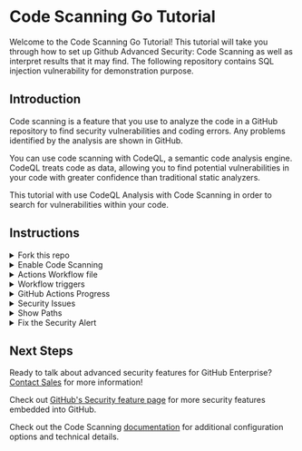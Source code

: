 # Code Scanning Go Tutorial

Welcome to the Code Scanning Go Tutorial! This tutorial will take you through how to set up Github Advanced Security: Code Scanning as well as interpret results that it may find. The following repository contains SQL injection vulnerability for demonstration purpose.

## Introduction

Code scanning is a feature that you use to analyze the code in a GitHub repository to find security vulnerabilities and coding errors. Any problems identified by the analysis are shown in GitHub.

You can use code scanning with CodeQL, a semantic code analysis engine. CodeQL treats code as data, allowing you to find potential vulnerabilities in your code with greater confidence than traditional static analyzers.

This tutorial with use CodeQL Analysis with Code Scanning in order to search for vulnerabilities within your code. 

## Instructions
<details>
<summary>Fork this repo</summary>
<p> 
  
Begin by [forking this repo](https://docs.github.com/en/free-pro-team@latest/github/getting-started-with-github/fork-a-repo).
</p>
</details>

<details>
<summary>Enable Code Scanning</summary>
<p> 

### Security tab

Click on the `Security` tab.


<img src="images/00-repo-security-tab.png" width="80%"/>

### Set up code scanning

Click `Set up code scanning`.

<img src="images/01-repo-secruity-setup-code-scanning.png" width="80%"/>

### Setup Workflow

Click the `Set up this workflow` button by CodeQL Analysis.

<img src="images/02-repo-security-setup-codeql-workflow.png" width="80%"/>

This will create a GitHub Actions Workflow file with CodeQL already set up. Go is a compiled language, so the `autobuild` step is automatically added to your Workflow file. Additional build configurations are documented in [Configuring the CodeQL workflow for compiled languages](https://docs.github.com/en/code-security/code-scanning/automatically-scanning-your-code-for-vulnerabilities-and-errors/configuring-the-codeql-workflow-for-compiled-languages) documentation. 

See the [documentation](https://docs.github.com/en/free-pro-team@latest/github/finding-security-vulnerabilities-and-errors-in-your-code/running-codeql-code-scanning-in-your-ci-system) if you would like to configure CodeQL Analysis with a 3rd party CI system instead of using GitHub Actions.
</p>
</details>

<details>
  
<summary>Actions Workflow file</summary>
<p>

### Actions Workflow

The Actions Workflow file contains a number of different steps including:
1. Checking out the repository
2. Initializing the CodeQL Action
3. Building your project
4. Running the CodeQL Analysis

<img src="images/03-actions-sample-workflow.png" width="80%"/>

Click `Start Commit` -> `Commit new file` to commit the changes to _main_ branch.

<img src="images/03-commit-workflow-file.png" width="80%"/>

</p>
</details>

<details>
  
<summary>Workflow triggers</summary>
<p>

### Workflow triggers

There are a [number of events](https://docs.github.com/en/free-pro-team@latest/actions/reference/events-that-trigger-workflows) that can trigger a GitHub Actions workflow. In this example, the workflow will be triggered on

- push to _main_ branch
- pull request to merge to _main_ branch
- on schedule, at 4:31 every Saturday

<img src="images/04-actions-sample-events.png" width="80%"/>

Setting up the new CodeQL workflow and committing it to _main_ branch in the step above will trigger the scan.

</p>
</details>


<details>
<summary>GitHub Actions Progress</summary>

<p>
 
### GitHub Actions Progress

Click `Actions` tab -> `CodeQL`

Click the specific workflow run. You can view the progress of the Workflow run until the analysis completes.

<img src="images/05-actions-completed.png" width="80%"/>

</p>
</details>

<details>
<summary>Security Issues</summary>
<p>
  
Once the Workflow has completed, click the `Security` tab -> `Code scanning alerts`. You will see 3 alerts titled "Database query built from user-controlled sources".

<img src="images/06-security-code-scanning-alerts.png" width="80%"/>


### Security Alert View

Clicking on a security alert will provide details about the security alert including: <br/>
<ul>
<li>A description of the issue </li>
<li>A tag to the CWE that it is connected to as well as the type of alert (Error, Warning, Note)</li>
<li>The line of code that triggered the security alert</li>
<li>The ability to dismiss the alert depending on certain conditions (`False positive`? `Won't fix`? `Used in tests`?)</li>
</ul>
<img src="images/06-security-codeql-alert.png" width="80%"/>

### Security Alert Description

Click `Show more` to view a full desciption of the alert including examples and links to additional information.

<img src="images/07-security-codeql-show-more.png" width="80%"/>

### Security Full Description

<img width="80%" src="images/08-security-codeql-full-desc.png">

</p>
</details>

<details>
<summary>Show Paths</summary>
<p>

### Show Paths Button

CodeQL Analysis is able to trace the dataflow path from source to sink and gives you the ability to view the path traversal within the alert.

Click `Show paths` to see the dataflow path that resulted in this alert.

<img src="images/09-security-codeql-show-paths.png" width="80%"/>

### Show Paths View

<img src="images/10-security-codeql-show-paths-details.png" width="80%"/>

</p>
</details>

<details>
<p>  
  
<summary>Fix the Security Alert</summary>

CodeQL has created alerts because our database query is using data supplied by users through the API.  A bad actor could inject a SQL statement to the query parameter which would be executed directly against the database.  To fix this, we need to parameterze our database query.

Click on the `Code` tab and edit the file [`models/models.go`](./models/models.go).  

Within `models.go`, the lines `38`, `57`, and `76` contain the SQL injections.  Remediate those vulnerabilities by following the in-line comments.

<img src="images/11-fix-source-code.png" width="80%"/>

Click `Create a new branch for this commit and start a pull request`, name the branch `fix-sql-injection`, and create the Pull Request.

### Pull Request Status Check

In the Pull Request, you will notice that the CodeQL Analysis has started as a status check. Wait until it completes.

<img src="images/12-fix-pr-in-progress.png" width="80%"/>

### Security Alert Details

After the Workflow has completed click on `Details` by the `Code Scanning Results / CodeQL` status check. 

<img src="images/13-fix-pr-done.png" width="80%"/>

### Fixed Alert

Notice that Code Scanning has detected that this Pull Request will fix the SQL injection vulnerabilities which were detected before.

<img src="images/14-fix-detail.png" width="80%"/>

Merge the Pull Request. After the Pull Request has been merged, another Workflow will kick off to scan the repository for any vulnerabilties. 

### Closed Security Alerts

After the final Workflow has completed, navigate back to the `Security` tab and click `Closed`. Notice that the **Query built from user-controlled sources** security alert now shows up as a closed issue.

<img src="images/15-fixed-alert.png" width="80%"/>

### Traceability

Click on the security alert and notice that it details when the fix was made, by whom, and the specific commit. This provides full traceability to detail when and how a security alert was fixed and exactly what was changed to remediate the issue.

<img src="images/16-fix-history.png" width="80%"/>

</p>
</details>
  
## Next Steps

Ready to talk about advanced security features for GitHub Enterprise? [Contact Sales](https://enterprise.github.com/contact) for more information!

Check out [GitHub's Security feature page](https://github.com/features/security) for more security features embedded into GitHub.

Check out the Code Scanning [documentation](https://docs.github.com/en/free-pro-team@latest/github/finding-security-vulnerabilities-and-errors-in-your-code/about-code-scanning) for additional configuration options and technical details.


